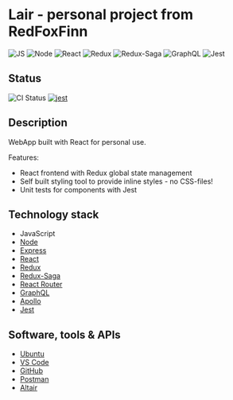
# Lair - personal project from RedFoxFinn

![JS](https://api.iconify.design/logos:javascript.svg?height=24)
![Node](https://api.iconify.design/logos:nodejs.svg?height=24)
![React](https://api.iconify.design/logos:react.svg?height=24)
![Redux](https://api.iconify.design/logos:redux.svg?height=24)
![Redux-Saga](https://api.iconify.design/logos:redux-saga.svg?height=24)
![GraphQL](https://api.iconify.design/logos:graphql.svg?height=24)
![Jest](https://api.iconify.design/logos:jest.svg?height=24)

## Status

![CI Status](https://github.com/RedFoxFinn/lair/workflows/lair%20frontend%20unit%20tests/badge.svg)
[![jest](https://jestjs.io/img/jest-badge.svg)](https://github.com/facebook/jest)

## Description

WebApp built with React for personal use.

Features:
- React frontend with Redux global state management
- Self built styling tool to provide inline styles - no CSS-files!
- Unit tests for components with Jest

## Technology stack

- JavaScript
- [Node](https://nodejs.org)
- [Express](https://expressjs.com)
- [React](https://reactjs.org)
- [Redux](https://redux.js.org)
- [Redux-Saga](https://redux-saga.js.org)
- [React Router](https://reactrouter.com/)
- [GraphQL](https://graphql.org)
- [Apollo](https://apollographql.com)
- [Jest](https://jestjs.io)

## Software, tools & APIs

- [Ubuntu](https://ubuntu.com/)
- [VS Code](https://code.visualstudio.com/)
- [GitHub](https://github.com/)
- [Postman](https://www.postman.com/)
- [Altair](https://altair.sirmuel.design/)
